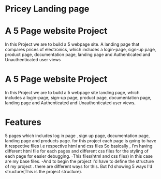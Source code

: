 # Pricey Landing page

# A 5 Page website Project

In this Project we are to build a 5 webpage site. A landing page that compares prices of electronics,
which includes a login-page, sign-up page, product page, documentation page, landing page and Authenticated and Unauthenticated user views
# A 5 Page website Project

In this Project we are to build a 5 webpage site landing page,
which includes a login-page, sign-up page, product page, documentation page, landing page and Authenticated and Unauthenticated user views.

# Features
5 pages which includes
log in page , sign up page, documentation page, landing page and products page.
for this project each page is going to have it respective files i.e respective html and css files
So basically , I'm having different html file for each pages and different css files for the styling of each page for easier debugging. 
-This files(html and css files) in this case are my base files.
-And to begin the project I'd have to define the structure of my project .
there are different ways for this.
But I'd showing 5 ways I'd structure(This is the project structure).
